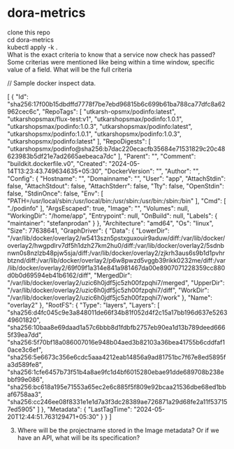 # dora-metrics  
clone this repo  
cd dora-metrics  
kubectl apply -k .  
 What is the exact criteria to know that a service now check has passed? Some criterias were mentioned like being within a time window, specific value of a field. What will be the full criteria

// Sample docker inspect data.

[
    {
        "Id": "sha256:17f00b15dbdffd7778f7be7ebd96815b6c699b61ba788ca77dfc8a62962cec6c",
        "RepoTags": [
            "utkarsh-opsmx/podinfo:latest",
            "utkarshopsmax/flux-test:v1",
            "utkarshopsmax/podinfo:1.0.1",
            "utkarshopsmax/podinfo:1.0.3",
            "utkarshopsmax/podinfo:latest",
            "utkarshopsmx/podinfo:1.0.1",
            "utkarshopsmx/podinfo:1.0.3",
            "utkarshopsmx/podinfo:latest"
        ],
        "RepoDigests": [
            "utkarshopsmx/podinfo@sha256:b7dac220ecacfb35684e71531829c20c48623983b5df21e7ad2665aebeaca7dc"
        ],
        "Parent": "",
        "Comment": "buildkit.dockerfile.v0",
        "Created": "2024-05-14T13:23:43.749634635+05:30",
        "DockerVersion": "",
        "Author": "",
        "Config": {
            "Hostname": "",
            "Domainname": "",
            "User": "app",
            "AttachStdin": false,
            "AttachStdout": false,
            "AttachStderr": false,
            "Tty": false,
            "OpenStdin": false,
            "StdinOnce": false,
            "Env": [
                "PATH=/usr/local/sbin:/usr/local/bin:/usr/sbin:/usr/bin:/sbin:/bin"
            ],
            "Cmd": [
                "./podinfo"
            ],
            "ArgsEscaped": true,
            "Image": "",
            "Volumes": null,
            "WorkingDir": "/home/app",
            "Entrypoint": null,
            "OnBuild": null,
            "Labels": {
                "maintainer": "stefanprodan"
            }
        },
        "Architecture": "amd64",
        "Os": "linux",
        "Size": 77638641,
        "GraphDriver": {
            "Data": {
                "LowerDir": "/var/lib/docker/overlay2/w5413szn5pstxguxouir9aduw/diff:/var/lib/docker/overlay2/hwgpdlrv7df5h1dzh27km2hu0/diff:/var/lib/docker/overlay2/5sdnbnwn0s8nzlzb48pjw5sja/diff:/var/lib/docker/overlay2/zjkrh3aus6s9b1d1pvhrbtznd/diff:/var/lib/docker/overlay2/p6w8pwzd5vggb39rikk0232me/diff:/var/lib/docker/overlay2/69f09f1a314e841a981467da00e8907071228359cc880d0b0d69594eb41b6162/diff",
                "MergedDir": "/var/lib/docker/overlay2/uzic6h0jdf5jc5zh00fzpqhi7/merged",
                "UpperDir": "/var/lib/docker/overlay2/uzic6h0jdf5jc5zh00fzpqhi7/diff",
                "WorkDir": "/var/lib/docker/overlay2/uzic6h0jdf5jc5zh00fzpqhi7/work"
            },
            "Name": "overlay2"
        },
        "RootFS": {
            "Type": "layers",
            "Layers": [
                "sha256:d4fc045c9e3a848011de66f34b81f052d4f2c15a17bb196d637e526349601820",
                "sha256:10baa8e69daad1a57c6bbb8d1fdbfb2757eb90ea1d13b789deed6665f39ea7dd",
                "sha256:5f70bf18a086007016e948b04aed3b82103a36bea41755b6cddfaf10ace3c6ef",
                "sha256:5e6673c356e6cdc5aaa4212eab14856a9ad81751bc7f67e8ed5895fa3d589fe8",
                "sha256:1cfe6457b73f51b4a8ae9fc1d4bf6015280ebae91dde689708b238ebbf99e086",
                "sha256:bc618a195e71553a65ec2e6c885f5f809e92bcaa21536dbe68ed1bbaf6758aa3",
                "sha256:cc246ee08f8331e1e1d7a3f3dc28389ae726871a29d68fe2a11f537157ed5905"
            ]
        },
        "Metadata": {
            "LastTagTime": "2024-05-20T12:44:51.763129471+05:30"
        }
    }
]


3. Where will be the projectname stored in the Image metadata? Or if we have an API, what will be its specification?





